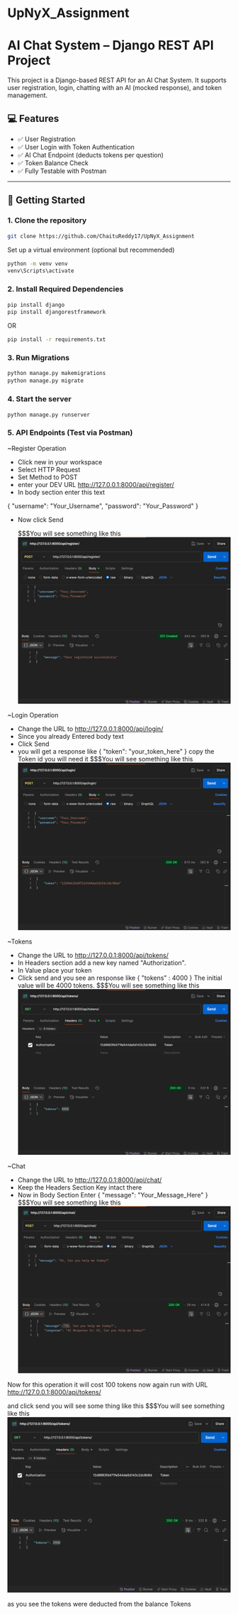 # UpNyX_Assignment
# AI Chat System – Django REST API Project

This project is a Django-based REST API for an AI Chat System. It supports user registration, login, chatting with an AI (mocked response), and token management.

## 💻 Features

- ✅ User Registration
- ✅ User Login with Token Authentication
- ✅ AI Chat Endpoint (deducts tokens per question)
- ✅ Token Balance Check
- ✅ Fully Testable with Postman

---

## 🏁 Getting Started

### 1. Clone the repository

```bash
git clone https://github.com/ChaituReddy17/UpNyX_Assignment
```

Set up a virtual environment (optional but recommended)
```bash
python -m venv venv
venv\Scripts\activate
```

### 2. Install Required Dependencies
```bash
pip install django
pip install djangorestframework
```
OR
```bash
pip install -r requirements.txt
```

### 3. Run Migrations
```bash
python manage.py makemigrations
python manage.py migrate
```

### 4. Start the server
```bash
python manage.py runserver
```

### 5. API Endpoints (Test via Postman)
~Register Operation
* Click new in your workspace
* Select HTTP Request
* Set Method to POST
* enter your DEV URL http://127.0.0.1:8000/api/register/
* In body section enter this text

{
  "username": "Your_Username",
  "password": "Your_Password"
}
 
* Now click Send

    $$$You will see something like this
![image alt](https://github.com/ChaituReddy17/UpNyX_Assignment/blob/main/Images/Register.png?raw=true)


~Login Operation
* Change the URL to 
http://127.0.0.1:8000/api/login/
* Since you already Entered body text
* Click Send
* you will get a response like 
{
  "token": "your_token_here"
}
 copy the Token id you will need it
$$$You will see something like this
![image alt](https://github.com/ChaituReddy17/UpNyX_Assignment/blob/main/Images/Login.png?raw=true)


~Tokens
* Change the URL to 
http://127.0.0.1:8000/api/tokens/
* In Headers section add a new key named "Authorization".
* In Value place your token
* Click send and you see an response like
{
  "tokens" : 4000
}
The initial value will be 4000 tokens.
$$$You will see something like this
![image alt](https://github.com/ChaituReddy17/UpNyX_Assignment/blob/main/Images/InitialTokens.png?raw=true)

~Chat
* Change the URL to 
http://127.0.0.1:8000/api/chat/
* Keep the Headers Section Key intact there
* Now in Body Section Enter
{
  "message": "Your_Message_Here"
}
$$$You will see something like this
![image alt](https://github.com/ChaituReddy17/UpNyX_Assignment/blob/main/Images/Chat.png?raw=true)

Now for this operation it will cost 100 tokens now again run with URL
http://127.0.0.1:8000/api/tokens/

and click send you will see some thing like this
$$$You will see something like this
![image alt](https://github.com/ChaituReddy17/UpNyX_Assignment/blob/main/Images/Token.png?raw=true)

as you see the tokens were deducted from the balance Tokens

